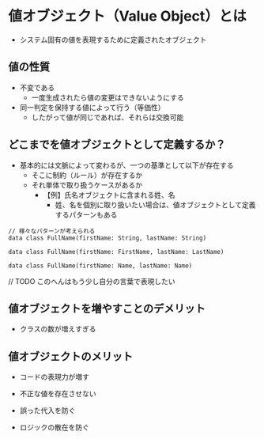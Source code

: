# 値オブジェクト（Value Object）とは

- システム固有の値を表現するために定義されたオブジェクト

## 値の性質

- 不変である
  - 一度生成されたら値の変更はできないようにする
- 同一判定を保持する値によって行う（等価性）
  - したがって値が同じであれば、それらは交換可能

## どこまでを値オブジェクトとして定義するか？

- 基本的には文脈によって変わるが、一つの基準として以下が存在する
  - そこに制約（ルール）が存在するか
  - それ単体で取り扱うケースがあるか
    - 【例】氏名オブジェクトに含まれる姓、名
      - 姓、名を個別に取り扱いたい場合は、値オブジェクトとして定義するパターンもある
```
// 様々なパターンが考えられる
data class FullName(firstName: String, lastName: String)

data class FullName(firstName: FirstName, lastName: LastName)

data class FullName(firstName: Name, lastName: Name)
```

// TODO このへんはもう少し自分の言葉で表現したい

## 値オブジェクトを増やすことのデメリット

- クラスの数が増えすぎる

## 値オブジェクトのメリット

- コードの表現力が増す

- 不正な値を存在させない

- 誤った代入を防ぐ

- ロジックの散在を防ぐ
